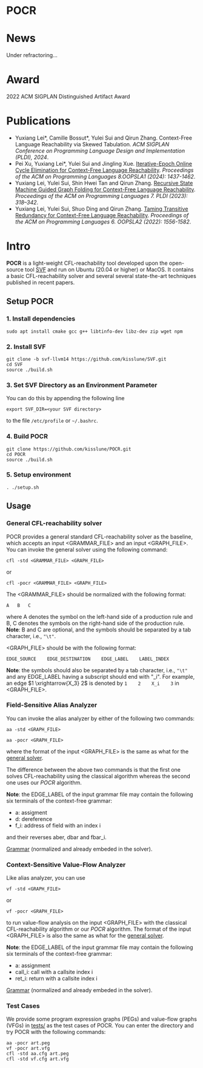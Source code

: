 # POCR

# News

Under refractoring...

# Award

2022 ACM SIGPLAN Distinguished Artifact Award

# Publications

- Yuxiang Lei*, Camille Bossut*, Yulei Sui and Qirun Zhang. Context-Free Language Reachability via Skewed Tabulation. <i>ACM SIGPLAN Conference on Programming Language Design and Implementation (PLDI), 2024</i>.
- Pei Xu, Yuxiang Lei*, Yulei Sui and Jingling Xue. <a href="https://dl.acm.org/doi/pdf/10.1145/3649862">Iterative-Epoch Online Cycle Elimination for Context-Free Language Reachability</a>. <i>Proceedings of the ACM on Programming Languages 8.OOPSLA1 (2024): 1437-1462</i>.
- Yuxiang Lei, Yulei Sui, Shin Hwei Tan and Qirun Zhang. <a href="https://dl.acm.org/doi/pdf/10.1145/3591233">Recursive State Machine Guided Graph Folding for Context-Free Language Reachability</a>. <i>Proceedings of the ACM on Programming Languages 7. PLDI (2023): 318–342</i>.
- Yuxiang Lei, Yulei Sui, Shuo Ding and Qirun Zhang. <a href="https://dl.acm.org/doi/pdf/10.1145/3563343">Taming Transitive Redundancy for Context-Free Language Reachability</a>. <i>Proceedings of the ACM on Programming Languages 6. OOPSLA2 (2022): 1556-1582</i>.

# Intro

**POCR** is a light-weight CFL-reachability tool developed upon the open-source tool [SVF](https://github.com/SVF-tools/SVF.git) and run on Ubuntu (20.04 or higher) or MacOS. It contains a basic CFL-reachability solver and several several state-the-art techniques published in recent papers.


## Setup POCR

### 1. Install dependencies

```
sudo apt install cmake gcc g++ libtinfo-dev libz-dev zip wget npm
```

### 2. Install SVF

```
git clone -b svf-llvm14 https://github.com/kisslune/SVF.git
cd SVF
source ./build.sh
```

### 3. Set SVF Directory as an Environment Parameter 

You can do this by appending the following line

```export SVF_DIR=<your SVF directory>```

to the file `/etc/profile` or `~/.bashrc`.

### 4. Build POCR

```
git clone https://github.com/kisslune/POCR.git
cd POCR
source ./build.sh
```

### 5. Setup environment


```
. ./setup.sh
```



## Usage


### General CFL-reachability solver

POCR provides a general standard CFL-reachability solver as the baseline, which accepts an input <GRAMMAR_FILE> and an input <GRAPH_FILE>. You can invoke the general solver using the following command:


```
cfl -std <GRAMMAR_FILE> <GRAPH_FILE>
```

or 

```
cfl -pocr <GRAMMAR_FILE> <GRAPH_FILE>
```

The <GRAMMAR_FILE> should be normalized with the following format:

```
A   B   C
```

where A denotes the symbol on the left-hand side of a production rule and B, C denotes the symbols on the right-hand side of the production rule.
**Note**: B and C are optional, and the symbols should be separated by a tab character, i.e., `"\t"`.

<GRAPH_FILE> should be with the following format:

```
EDGE_SOURCE    EDGE_DESTINATION    EDGE_LABEL    LABEL_INDEX
```

**Note**: the symbols should also be separated by a tab character, i.e., `"\t"` and any EDGE_LABEL having a subscript should end with "\_i". For example,  an edge $1 \xrightarrow{X_3} 2$ is denoted by 
```1    2    X_i    3``` 
in <GRAPH_FILE>.


### Field-Sensitive Alias Analyzer

You can invoke the alias analyzer by either of the following two commands:

```
aa -std <GRAPH_FILE>
```

```
aa -pocr <GRAPH_FILE>
```
where the format of the input <GRAPH_FILE> is the same as what for the [general solver](https://github.com/kisslune/POCR/blob/master/README.md#general-cfl-reachability-solver).

The difference between the above two commands is that the first one solves CFL-reachability using the classical algorithm whereas the second one uses our *POCR* algorithm.

**Note**: the EDGE_LABEL of the input grammar file may contain the following six terminals of the context-free grammar:


- a: assigment
- d: dereference
- f_i: address of field with an index i

and their reverses aber, dbar and fbar_i.

[Grammar](https://github.com/kisslune/POCR/blob/master/images/aa.png) (normalized and already embeded in the solver).


### Context-Sensitive Value-Flow Analyzer

Like alias analyzer, you can use

```
vf -std <GRAPH_FILE>
```
or
```
vf -pocr <GRAPH_FILE>
```

to run value-flow analysis on the input <GRAPH_FILE> with the classical CFL-reachability algorithm or our *POCR* algorithm. The format of the input <GRAPH_FILE> is also the same as what for the [general solver](https://github.com/kisslune/POCR/blob/master/README.md#general-cfl-reachability-solver).

**Note**: the EDGE_LABEL of the input grammar file may contain the following six terminals of the context-free grammar:

- a: assignment
- call_i: call with a callsite index i
- ret_i: return with a callsite index i


[Grammar](https://github.com/kisslune/POCR/blob/master/images/vf.png) (normalized and already embeded in the solver).


### Test Cases

We provide some program expression graphs (PEGs) and value-flow graphs (VFGs) in [tests/](https://github.com/kisslune/POCR/tree/master/tests) as the test cases of POCR. You can enter the directory and try POCR with the following commands:


```
aa -pocr art.peg
vf -pocr art.vfg
cfl -std aa.cfg art.peg
cfl -std vf.cfg art.vfg
```

